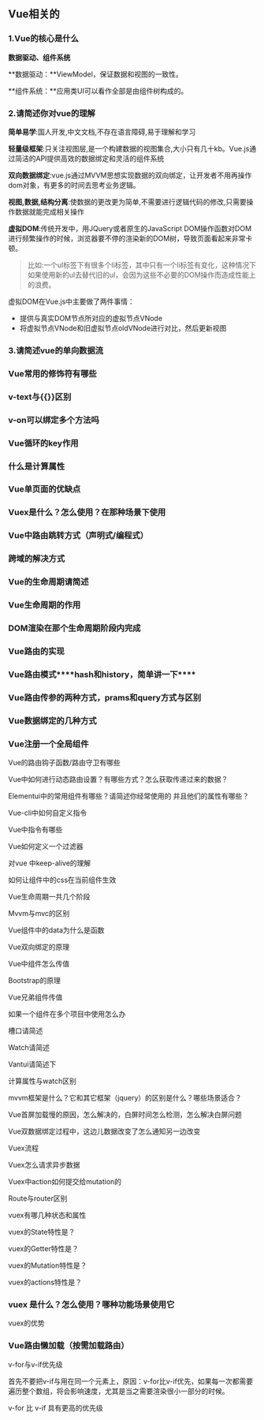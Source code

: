 ## **Vue相关的**

### 1.Vue的核心是什么

**数据驱动、组件系统**

**数据驱动：**ViewModel，保证数据和视图的一致性。

**组件系统：**应用类UI可以看作全部是由组件树构成的。

### 2.请简述你对vue的理解

**简单易学**:国人开发,中文文档,不存在语言障碍,易于理解和学习

**轻量级框架**:只关注视图层,是一个构建数据的视图集合,大小只有几十kb。Vue.js通过简洁的API提供高效的数据绑定和灵活的组件系统

**双向数据绑定**:vue.js通过MVVM思想实现数据的双向绑定，让开发者不用再操作dom对象，有更多的时间去思考业务逻辑。

**视图,数据,结构分离**:使数据的更改更为简单,不需要进行逻辑代码的修改,只需要操作数据就能完成相关操作

**虚拟DOM**:传统开发中，用JQuery或者原生的JavaScript DOM操作函数对DOM进行频繁操作的时候，浏览器要不停的渲染新的DOM树，导致页面看起来非常卡顿。

> 比如:一个ul标签下有很多个li标签，其中只有一个li标签有变化，这种情况下如果使用新的ul去替代旧的ul，会因为这些不必要的DOM操作而造成性能上的浪费。

虚拟DOM在Vue.js中主要做了两件事情：

- 提供与真实DOM节点所对应的虚拟节点VNode
- 将虚拟节点VNode和旧虚拟节点oldVNode进行对比，然后更新视图

### 3.请简述vue的单向数据流



### Vue常用的修饰符有哪些

### v-text与{{}}区别

### v-on可以绑定多个方法吗

### Vue循环的key作用

### 什么是计算属性

### Vue单页面的优缺点

### Vuex是什么？怎么使用？在那种场景下使用

### Vue中路由跳转方式（声明式/编程式）

### 跨域的解决方式

### Vue的生命周期请简述

### Vue生命周期的作用

### DOM渲染在那个生命周期阶段内完成

### Vue路由的实现

### Vue路由模式***\*hash和history，简单讲一下\****

### Vue路由传参的两种方式，prams和query方式与区别

 

### Vue数据绑定的几种方式

 

### Vue注册一个全局组件

 

Vue的路由钩子函数/路由守卫有哪些

Vue中如何进行动态路由设置？有哪些方式？怎么获取传递过来的数据？

Elementui中的常用组件有哪些？请简述你经常使用的 并且他们的属性有哪些？

Vue-cli中如何自定义指令

Vue中指令有哪些

Vue如何定义一个过滤器

对vue 中keep-alive的理解

如何让组件中的css在当前组件生效

Vue生命周期一共几个阶段

Mvvm与mvc的区别

Vue组件中的data为什么是函数

Vue双向绑定的原理

Vue中组件怎么传值

Bootstrap的原理

Vue兄弟组件传值

如果一个组件在多个项目中使用怎么办

槽口请简述

Watch请简述

Vantui请简述下

计算属性与watch区别

mvvm框架是什么？它和其它框架（jquery）的区别是什么？哪些场景适合？

Vue首屏加载慢的原因，怎么解决的，白屏时间怎么检测，怎么解决白屏问题

Vue双数据绑定过程中，这边儿数据改变了怎么通知另一边改变

Vuex流程

Vuex怎么请求异步数据

Vuex中action如何提交给mutation的

Route与router区别

vuex有哪几种状态和属性

vuex的State特性是？

vuex的Getter特性是？

vuex的Mutation特性是？

vuex的actions特性是？

### vuex 是什么？怎么使用？哪种功能场景使用它

vuex的优势

### Vue路由懒加载（按需加载路由）

 

v-for与v-if优先级

首先不要把v-if与用在同一个元素上，原因：v-for比v-if优先，如果每一次都需要遍历整个数组，将会影响速度，尤其是当之需要渲染很小一部分的时候。

v-for 比 v-if 具有更高的优先级

 